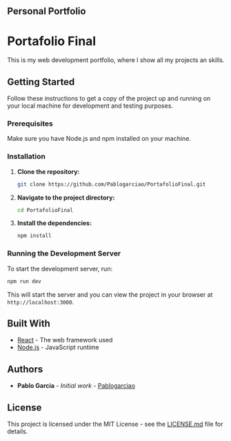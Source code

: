 ## Personal Portfolio
# Portafolio Final

This is my web development portfolio, where I show all my projects an skills.

## Getting Started

Follow these instructions to get a copy of the project up and running on your local machine for development and testing purposes.

### Prerequisites

Make sure you have Node.js and npm installed on your machine.

### Installation

1. **Clone the repository:**
    ```bash
    git clone https://github.com/Pablogarciao/PortafolioFinal.git
    ```
2. **Navigate to the project directory:**
    ```bash
    cd PortafolioFinal
    ```
3. **Install the dependencies:**
    ```bash
    npm install
    ```

### Running the Development Server

To start the development server, run:
```bash
npm run dev
```

This will start the server and you can view the project in your browser at `http://localhost:3000`.

## Built With

- [React](https://reactjs.org/) - The web framework used
- [Node.js](https://nodejs.org/) - JavaScript runtime

## Authors

- **Pablo Garcia** - *Initial work* - [Pablogarciao](https://github.com/Pablogarciao)

## License

This project is licensed under the MIT License - see the [LICENSE.md](LICENSE.md) file for details.
